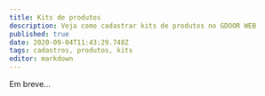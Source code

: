 ```yaml
---
title: Kits de produtos
description: Veja como cadastrar kits de produtos no GDOOR WEB
published: true
date: 2020-09-04T11:43:29.748Z
tags: cadastros, produtos, kits
editor: markdown
---
```


Em breve...